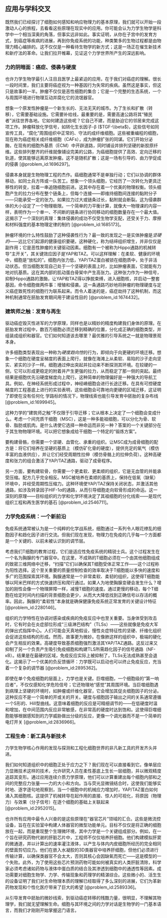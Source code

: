 ## 应用与学科交叉

既然我们已经探讨了细胞如何感知和响应物理力的基本原理，我们就可以开始一段激动人心的旅程，去看看这些原理在现实中的应用。你可能会认为力学生物学是科学中一个相当深奥的角落，但事实远非如此。事实证明，从你在子宫中的发育方式，到癌症等疾病的进展，再到你免疫系统的功能，种类繁多的生物过程都是由物理力精心编排的。这不仅仅是一种看待生物学的新方式；这是一场正在催生新技术和新疗法的革命。让我们拉开帷幕，见证这个力学世界所产生的深远影响。

### 力的阴暗面：癌症、侵袭与硬度

也许力学生物学最引人注目且医学上最紧迫的应用，在于我们对癌症的理解。很长一段时间里，我们主要将癌症视为一种基因行为失常的疾病。虽然这是事实，但这只是故事的一半。肿瘤不仅仅是恶性细胞的集合；它是一个完整的生态系统，一个与周围环境进行物理互动并腐化它的流氓器官。

想象一个原发性肿瘤是一个新生长的、无法无天的城市。为了生长和扩散（转移），它需要基础设施。它需要补给线，最重要的是，需要高速公路将其“殖民者”派往世界各地。它如何建造这些呢？它自己不建，而是胁迫它的邻居来完成这项工作。肿瘤释放化学信号，如转化生长因子-β ($TGF-\\beta$)，这些信号如同宣传工具，“腐化”周围组织中正常的、守法的成纤维细胞。这些被重编程的细胞，现在称为癌症相关成纤维细胞（CAFs），成为肿瘤扩张的同谋。它们开始分泌酶，在现有的细胞外基质（ECM）中开辟道路，同时铺设并排列坚硬的新胶原纤维。这些排列整齐的纤维就像铺设完美的公路，为癌细胞提供了高效、定向迁移的轨道，使其能够远离原发肿瘤。这不是随机扩散；这是一场有引导的、由力学促成的侵袭 [@problem_id:1696297]。

侵袭本身就是生物物理工程的杰作。癌细胞通常不是单独行动；它们以协调的群体移动，如同士兵方阵或一队苦工。想象一个领头细胞，它经历了一次转化为更具迁移性的转变，拉着一串追随细胞前进。这其中存在着一个优美的物理权衡。领头细胞产生的拉力分布在整个链条上，但每个连接——即维持细胞间连接的黏附分子——只能承受一定的张力。如果拉力过大或链条过长，黏附就会断裂。这为侵袭群体的大小设定了一个物理极限。一个简单的力平衡计算，就像大一物理课的内容一样，表明作为一个单一、不间断的链条进行协同移动的细胞数量存在一个最大值。这揭示了一个深刻的真理：集体侵袭的成功不仅受生物学支配，还受关于力、摩擦和材料强度的基本物理定律的制约 [@problem_id:1685173]。

肿瘤环境的什么特性鼓励了这种侵袭性行为？最一致的发现之一是实体肿瘤是*坚硬的*——远比它们起源的健康组织要硬。这种硬化，称为结缔组织增生，并非仅仅是副作用；它是恶性肿瘤的关键驱动因素。细胞有一个被称为Hippo通路的机械转导“主开关”，其关键效应因子是YAP和TAZ。可以这样理解：在柔软、健康的环境中，细胞是“放松的”。细胞内张力低，YAP/TAZ蛋白被锁在细胞质中，处于非活动状态。但当细胞发现自己处于一个坚硬的表面上时，比如肿瘤表面，它就能有力地对抗基质。这在其内部的肌动蛋白骨架中产生高张力。这种张力作为一种信号，抑制Hippo通路的激酶，让YAP和TAZ得以挣脱束缚，进入细胞核，并启动一整套基因，命令细胞做两件事：增殖和侵袭。这一条通路巧妙地将肿瘤的物理硬度与定义癌症致死性的细胞行为联系起来。而令人着迷的是，癌症劫持了这种机制，而这种机制通常在胚胎发育期间用于建设性目的 [@problem_id:1674432]。

### 建筑师之触：发育与再生

驱动癌症毁灭性进军的力学原理，同样也是以精妙的精度构建我们身体的原理。在胚胎发育过程中，数百万细胞必须迁移到精确的位置，分化成正确的细胞类型，并组装成组织和器官。它们如何知道该去哪里？最优雅的引导系统之一就是物理景观本身。

许多细胞类型表现出一种称为*硬度趋向性*的行为，即倾向于向更硬的环境迁移。想象一个细胞在硬度呈梯度的表面上爬行，就像在海滩上从柔软、易陷的沙子走向坚实、紧实的沙子一样。细胞通过伸出突起并拉动来不断探测其环境。在较硬的一侧，它可以形成更稳定的附着并产生更强的拉力，从而稳定了那一侧的突起。最终结果是细胞优先沿硬度梯度向上爬行。这种简单的物理偏好是一种强大的导航工具。例如，在神经系统形成过程中，神经嵴细胞会进行长途迁移。在具有可控硬度梯度的工程基底上进行的实验表明，这些细胞会可靠地向更硬的区域迁移，这证明了即使在没有任何化 学路标的情况下，物理线索也能引导发育中胚胎的复杂布线 [@problem_id:1699945]。

这种力学的“建筑师之触”不仅限于引导迁移；它从根本上决定了一个细胞会变成什么。考虑一个间充质干细胞（MSC），这是一种多能祖细胞，可以分化为骨、软骨、脂肪或肌肉。是什么诱使它选择一种命运而非另一种？答案的一个关键部分在于其生物物理环境。可以把它想象成给干细胞一个特定的“锻炼方案”。

要构建骨骼，你需要一个坚硬、血管化、承重的组织。让MSC成为成骨细胞的配方是：将它们培养在坚硬的基质上（模仿矿化骨的硬度），提供充足的氧气（模仿丰富的血液供应），并让它们经受周期性拉伸（模仿骨骼上的拉伸负荷）。这种高硬度和张力的组合激活了YAP/TAZ通路，驱动了成骨程序。

另一方面，要构建软骨，你需要一个更柔软、更柔顺的组织，它是无血管的并能承受压缩。配方几乎完全相反。MSC被培养在柔顺的基质上，保持在低氧（缺氧）环境中，并经受周期性压缩力。这种环境使YAP/TAZ保持关闭状态，并激活其他通路，如涉及转录因子HIF-1$\alpha$的通路，从而引导细胞走向软骨形成的命运。这一深刻的原理——目标组织的力学和化学环境决定了其祖细胞的分化线索——是现代组织工程和再生医学的基石 [@problem_id:2546711]。

### 力学免疫系统：一个新前沿

免疫系统通常被认为是一个纯粹的化学战系统，细胞通过一系列令人眼花缭乱的细胞因子和趋化因子进行交流。但我们现在发现，物理力在免疫的几乎每一个方面都是一个关键的、以前未被认识到的调节层。

考虑我们T细胞的教育过程，它们是适应性免疫系统的精锐士兵。这个过程发生在一个名为胸腺的专门器官中。在这里，不成熟的T细胞必须在一个由其他细胞组成的致密三维网络中迁移，“扫描”它们以确保其T细胞受体正常工作——这个过程称为阳性选择。这个至关重要的质量控制检查的效率取决于T细胞能以多快的速度和多广的范围探索其环境。胸腺通常是一个非常柔软、柔韧的组织，这使得T细胞能够以阿米巴样的方式快速挤压和爬行通过。如果人为地使胸腺变硬会发生什么？增加的刚性会像一个物理屏障一样，减慢T细胞的速度。通过更慢的移动，每个T细胞在给定时间内扫描的背景细胞会更少，从而大大降低找到正确信号以存活的概率。因此，胸腺的“柔软性”本身就是确保健康免疫系统正常发育的关键设计特征 [@problem_id:2280146]。

组织的力学特性在协调对感染或疾病的免疫反应中也至关重要。当身体受到攻击时，它有时会在炎症部位形成“三级淋巴结构”（TLSs）——这些就像是免疫大军的弹出式指挥中心。人们可能会天真地假设，慢性炎症特征性的坚硬、纤维化组织会促进这些结构的形成。然而，故事更为微妙。在像肺这样的组织中，极端的硬化会产生相反的效果。高硬度导致基质细胞强烈激活其YAP/TAZ通路。这反过来又抑制了另一个负责产生吸引免疫细胞和构建TLS所需趋化因子的信号通路（NF-κB）。结果是在最硬的区域，免疫反应实际上被抑制了，TLSs无法成熟甚至会退化。这揭示了一个优美的负反馈循环：力学既可以启动也可以终止免疫反应，充当着一个复杂的调节器 [@problem_id:2895362]。

即使在单个免疫细胞的层面上，力学也是关键。巨噬细胞，一个细胞级的“第一响应者”，不仅仅感知化学危险信号；它还物理地“感觉”其周围环境。当巨噬细胞遇到病理上坚硬的环境时，如肿瘤或纤维化器官，它会增加其促炎细胞因子的分泌。这种反应不是一个简单的开或关的开关。硬度与细胞因子输出之间的关系通常遵循一个S形的、Hill型曲线。这意味着细胞的反应是可精细调节的——在低硬度时温和增加，在中间范围内反应非常敏感，在非常高的硬度时达到饱和。这使得巨噬细胞能够根据感知到的力学威胁做出分级的反应，更像一个调光器而不是一个简单的电灯开关 [@problem_id:2836966]。

### 工程生命：新工具与新技术

力学生物学核心作用的发现与探测和工程化细胞世界的非凡新工具的开发齐头并进。

我们如何知道组织中的细胞正处于应力之下？我们现在可以直接看到它。像单层应力显微技术这样的技术，允许研究人员在柔性基底上生长一层细胞，并以微观精度追踪其变形。通过应用连续介质力学原理，他们可以计算重建出每个细胞内部和之间的完整应力张量——力的大小和方向。当与荧光显微镜结合时，这使我们能够实时地、逐字逐句地观察到，当一个细胞中的机械应力增加时，YAP/TAZ蛋白如何涌入其细胞核。这提供了机械转导在起作用的直接、惊人的可视化，将原因（物理力）与效果（分子信号）在逐个细胞的基础上关联起来 [@problem_id:2952015]。

也许所有应用中最令人兴奋的是这些原理在“器官芯片”领域的汇合。这些是微流控设备，旨在在实验室中构建人体器官的微型功能单元。目标不仅仅是将正确的细胞放在一起，而是重现整个生理微环境，其中力学是一个关键组成部分。例如，在一个旨在研究药物代谢的肝脏芯片中，工程师不仅仅培养肝细胞。他们构建模拟肝窦的微通道，并以计算出的速率灌注液体，以产生与体内内皮细胞所经历的完全相同的壁面剪切应力。他们在嵌入水凝胶的3D类器官中培养肝细胞，但他们必须进行传输计算，以确保类器官不会太大，否则其核心会因缺氧而死亡——这是模型的一个失败。此外，为了使用这些芯片预测药物可能如何被真实的人类肝脏清除，科学家必须考虑诸如药物与液体中蛋白质的结合及其渗透到细胞中的通透性等因素。成功需要对细胞生物学、力学、传输现象和药理学的精湛综合。这些微小的、活生生的设备证明了我们对生命物理本质的理解已经取得了多么深刻的进展，它们为革新药物发现和个性化医疗带来了巨大的希望 [@problem_id:2589336]。

从引导发育中胚胎的微妙线索，到驱动癌症转移的残酷力量，很明显，不理解其物理学，我们就无望理解生命。细胞与其环境之间的力学对话是生物学的一门基本语言，而我们才刚刚开始掌握这门语言。